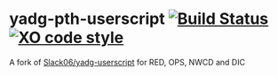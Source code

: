 # yadg-pth-userscript [![Build Status](https://travis-ci.org/SavageCore/yadg-pth-userscript.svg?branch=master)](https://travis-ci.org/SavageCore/yadg-pth-userscript) [![XO code style](https://img.shields.io/badge/code_style-XO-5ed9c7.svg)](https://github.com/sindresorhus/xo)

A fork of [Slack06/yadg-userscript](https://gitlab.com/Slack06/yadg-userscript) for RED, OPS, NWCD and DIC
